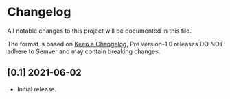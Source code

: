 # Changelog
All notable changes to this project will be documented in this file.

The format is based on [Keep a Changelog](https://keepachangelog.com/en/1.0.0/),
Pre version-1.0 releases DO NOT adhere to Semver and may contain breaking changes.

## [0.1] 2021-06-02
- Initial release.
